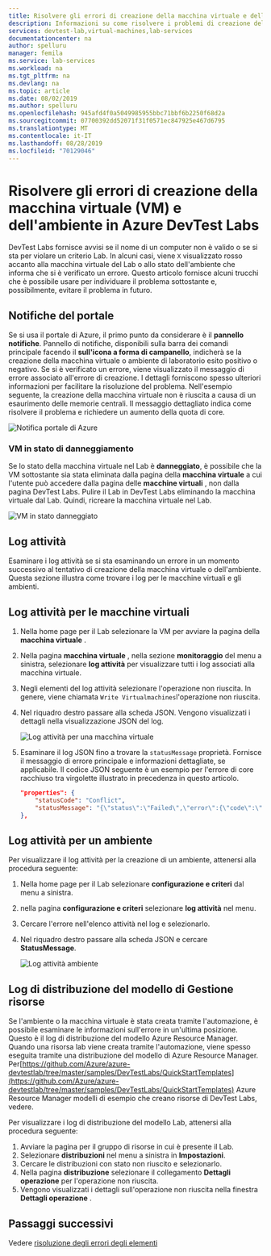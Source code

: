 ```yaml
---
title: Risolvere gli errori di creazione della macchina virtuale e dell'ambiente Azure DevTest Labs | Microsoft Docs
description: Informazioni su come risolvere i problemi di creazione della macchina virtuale (VM) e dell'ambiente in Azure DevTest Labs.
services: devtest-lab,virtual-machines,lab-services
documentationcenter: na
author: spelluru
manager: femila
ms.service: lab-services
ms.workload: na
ms.tgt_pltfrm: na
ms.devlang: na
ms.topic: article
ms.date: 08/02/2019
ms.author: spelluru
ms.openlocfilehash: 945afd4f0a5049985955bbc71bbf6b2250f68d2a
ms.sourcegitcommit: 07700392dd52071f31f0571ec847925e467d6795
ms.translationtype: MT
ms.contentlocale: it-IT
ms.lasthandoff: 08/28/2019
ms.locfileid: "70129046"
---
```

# <a name="troubleshoot-virtual-machine-vm-and-environment-creation-failures-in-azure-devtest-labs"></a>Risolvere gli errori di creazione della macchina virtuale (VM) e dell'ambiente in Azure DevTest Labs
DevTest Labs fornisce avvisi se il nome di un computer non è valido o se si sta per violare un criterio Lab. In alcuni casi, viene `X` visualizzato rosso accanto alla macchina virtuale del Lab o allo stato dell'ambiente che informa che si è verificato un errore.  Questo articolo fornisce alcuni trucchi che è possibile usare per individuare il problema sottostante e, possibilmente, evitare il problema in futuro.

## <a name="portal-notifications"></a>Notifiche del portale
Se si usa il portale di Azure, il primo punto da considerare è il **pannello notifiche**.  Pannello di notifiche, disponibili sulla barra dei comandi principale facendo il **sull'icona a forma di campanello**, indicherà se la creazione della macchina virtuale o ambiente di laboratorio esito positivo o negativo.  Se si è verificato un errore, viene visualizzato il messaggio di errore associato all'errore di creazione. I dettagli forniscono spesso ulteriori informazioni per facilitare la risoluzione del problema. Nell'esempio seguente, la creazione della macchina virtuale non è riuscita a causa di un esaurimento delle memorie centrali. Il messaggio dettagliato indica come risolvere il problema e richiedere un aumento della quota di core.

![Notifica portale di Azure](./media/troubleshoot-vm-environment-creation-failures/portal-notification.png)

### <a name="vm-in-corruption-state"></a>VM in stato di danneggiamento
Se lo stato della macchina virtuale nel Lab è **danneggiato**, è possibile che la VM sottostante sia stata eliminata dalla pagina della **macchina virtuale** a cui l'utente può accedere dalla pagina delle **macchine virtuali** , non dalla pagina DevTest Labs. Pulire il Lab in DevTest Labs eliminando la macchina virtuale dal Lab. Quindi, ricreare la macchina virtuale nel Lab. 

![VM in stato danneggiato](./media/troubleshoot-vm-environment-creation-failures/vm-corrupted-state.png)



## <a name="activity-logs"></a>Log attività
Esaminare i log attività se si sta esaminando un errore in un momento successivo al tentativo di creazione della macchina virtuale o dell'ambiente. Questa sezione illustra come trovare i log per le macchine virtuali e gli ambienti.

## <a name="activity-logs-for-virtual-machines"></a>Log attività per le macchine virtuali

1. Nella home page per il Lab selezionare la VM per avviare la pagina della **macchina virtuale** .
2. Nella pagina **macchina virtuale** , nella sezione **monitoraggio** del menu a sinistra, selezionare **log attività** per visualizzare tutti i log associati alla macchina virtuale.
3. Negli elementi del log attività selezionare l'operazione non riuscita. In genere, viene chiamata `Write Virtualmachines`l'operazione non riuscita.
4. Nel riquadro destro passare alla scheda JSON. Vengono visualizzati i dettagli nella visualizzazione JSON del log.

    ![Log attività per una macchina virtuale](./media/troubleshoot-vm-environment-creation-failures/vm-activity-log.png)
5. Esaminare il log JSON fino a trovare la `statusMessage` proprietà. Fornisce il messaggio di errore principale e informazioni dettagliate, se applicabile. Il codice JSON seguente è un esempio per l'errore di core racchiuso tra virgolette illustrato in precedenza in questo articolo.

    ```json
    "properties": {
        "statusCode": "Conflict",
        "statusMessage": "{\"status\":\"Failed\",\"error\":{\"code\":\"ResourceDeploymentFailure\",\"message\":\"The resource operation completed with terminal provisioning state 'Failed'.\",\"details\":[{\"code\":\"OperationNotAllowed\",\"message\":\"Operation results in exceeding quota limits of Core. Maximum allowed: 100, Current in use: 100, Additional requested: 8. Please read more about quota increase at https://aka.ms/corequotaincrease.\"}]}}",
    },
    ```

## <a name="activity-log-for-an-environment"></a>Log attività per un ambiente

Per visualizzare il log attività per la creazione di un ambiente, attenersi alla procedura seguente:

1. Nella home page per il Lab selezionare **configurazione e criteri** dal menu a sinistra.
2. nella pagina **configurazione e criteri** selezionare **log attività** nel menu.
3. Cercare l'errore nell'elenco attività nel log e selezionarlo.
4. Nel riquadro destro passare alla scheda JSON e cercare **StatusMessage**.

    ![Log attività ambiente](./media/troubleshoot-vm-environment-creation-failures/envirionment-activity-log.png)

## <a name="resource-manager-template-deployment-logs"></a>Log di distribuzione del modello di Gestione risorse
Se l'ambiente o la macchina virtuale è stata creata tramite l'automazione, è possibile esaminare le informazioni sull'errore in un'ultima posizione. Questo è il log di distribuzione del modello Azure Resource Manager. Quando una risorsa lab viene creata tramite l'automazione, viene spesso eseguita tramite una distribuzione del modello di Azure Resource Manager. Per[https://github.com/Azure/azure-devtestlab/tree/master/samples/DevTestLabs/QuickStartTemplates](https://github.com/Azure/azure-devtestlab/tree/master/samples/DevTestLabs/QuickStartTemplates) Azure Resource Manager modelli di esempio che creano risorse di DevTest Labs, vedere.

Per visualizzare i log di distribuzione del modello Lab, attenersi alla procedura seguente:

1. Avviare la pagina per il gruppo di risorse in cui è presente il Lab.
2. Selezionare **distribuzioni** nel menu a sinistra in **Impostazioni**.
3. Cercare le distribuzioni con stato non riuscito e selezionarlo.
4. Nella pagina **distribuzione** selezionare il collegamento **Dettagli operazione** per l'operazione non riuscita.
5. Vengono visualizzati i dettagli sull'operazione non riuscita nella finestra **Dettagli operazione** .

## <a name="next-steps"></a>Passaggi successivi
Vedere [risoluzione degli errori degli elementi](devtest-lab-troubleshoot-artifact-failure.md)
